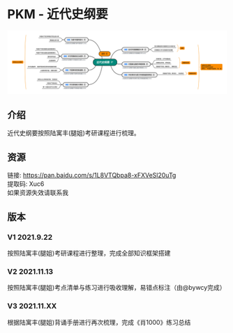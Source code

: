 # PKM - 近代史纲要  
![image text](./resources/近代史纲要.png)
## 介绍
近代史纲要按照陆寓丰(腿姐)考研课程进行梳理。
## 资源
链接: https://pan.baidu.com/s/1L8VTQbpa8-xFXVeSl20uTg  
提取码: Xuc6  
如果资源失效请联系我  

## 版本
### V1 2021.9.22  
按照陆寓丰(腿姐)考研课程进行整理，完成全部知识框架搭建   
### V2  2021.11.13
按照陆寓丰(腿姐)考点清单与练习进行吸收理解，易错点标注（由@bywcy完成）

### V3 2021.11.XX

根据陆寓丰(腿姐)背诵手册进行再次梳理，完成《肖1000》练习总结

